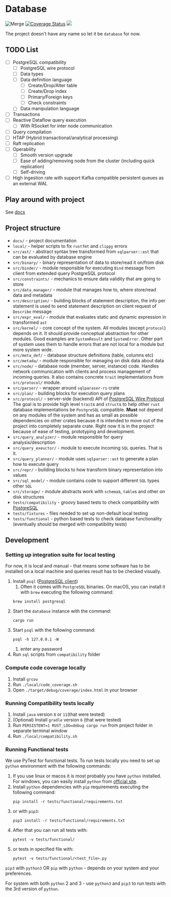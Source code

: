 # Database

![Merge](https://github.com/alex-dukhno/database/workflows/Merge/badge.svg)
[![Coverage Status](https://coveralls.io/repos/github/alex-dukhno/database/badge.svg?branch=master)](https://coveralls.io/github/alex-dukhno/database?branch=master)
<a href="https://discord.gg/PUcTcfU"><img src="https://img.shields.io/discord/509773073294295082.svg?logo=discord"></a>

The project doesn't have any name so let it be `database` for now.

## TODO List

* [ ] PostgreSQL compatibility
    * [ ] PostgreSQL wire protocol
    * [ ] Data types
    * [ ] Data definition language
        * [ ] Create/Drop/Alter table
        * [ ] Create/Drop index
        * [ ] Primary/Foreign keys
        * [ ] Check constraints
    * [ ] Data manipulation language
* [ ] Transactions
* [ ] Reactive Dataflow query execution
    * [ ] With RSocket for inter node communication
* [ ] Query compilation
* [ ] HTAP (Hybrid transactional/analytical processing)
* [ ] Raft replication
* [ ] Operability
    * [ ] Smooth version upgrade
    * [ ] Ease of adding/removing node from the cluster (including quick replication)
    * [ ] Self-driving
* [ ] High ingestion rate with support Kafka compatible persistent queues as an external WAL

## Play around with project

See [docs](./docs/.)

## Project structure

 * `docs/` - project documentation
 * `local/` - helper scripts to fix `rustfmt` and `clippy` errors
 * `src/ast/` - abstract syntax tree transformed from `sqlparser::ast` that can be evaluated by database engine
 * `src/binary/` - binary representation of data to store/read it on/from disk
 * `src/binder/` - module responsible for executing `Bind` message from client from extended query PostgreSQL protocol
 * `src/constraints/` - mechanics to ensure data validity that are going to store
 * `src/data_manager/` - module that manages how to, where store/read data and metadata
 * `src/description/` - building blocks of statement description, the info per statement is used to send statement description
                        on client request of `Describe` message
 * `src/expr_eval/` - module that evaluates static and dynamic expression in transformed `ast`
 * `src/kernel/` - core concept of the system. All modules (except `protocol`) depends on it.
                   It should provide conceptual abstraction for other modules. Good examples
                   are `SystemResult` and `SystemError`. Other part of system uses them to
                   handle errors that are not local for a module but more system wide.
 * `src/meta_def/` - database structure definitions (table, columns etc)
 * `src/metada/` - module responsible for managing on disk data about data
 * `src/node/` - database node (member, server, instance) code. Handles network communication
                 with clients and process management of incoming queries. It also contains
                 concrete `trait` implementations from `src/protocol/` module.
 * `src/parser/` - wrapper around `sqlparaser-rs` crate
 * `src/plan/` - building blocks for execution query plans
 * `src/protocol/` - server-side (backend) API of 
                    [PostgreSQL Wire Protocol](https://www.postgresql.org/docs/12/protocol.html)
                    The goal is to provide high level `trait`s and `struct`s to help other `rust`
                    database implementations be `PostgreSQL` compatible.
                    **Must** not depend on any modules of the system and has as small as possible
                    dependencies on other crates because it is intended to move out of the project
                    into completely separate crate. Right now it is in the project because of ease
                    of testing, prototyping and development.
 * `src/query_analyzer/` - module responsible for query analysis/description
 * `src/query_exeuctor/` - module to execute incoming `SQL` queries. That is it.
 * `src/query_planner/` - module uses `sqlparser::ast` to generate a plan how to execute query
 * `src/repr/` - building blocks to how transform binary representation into values
 * `src/sql_model/` - module contains code to support different `SQL` types other `SQL`
 * `src/storage/` - module abstracts work with `schema`s, `table`s and other on disk structures
 * `tests/compatibility` - groovy based tests to check compatibility with [PostgreSQL](https://www.postgresql.org/)
 * `tests/fixtures` - files needed to set up non-default local testing
 * `tests/functional` - python based tests to check database functionality (eventually should be merged with compatibility tests)

## Development

### Setting up integration suite for local testing

For now, it is local and manual - that means some software has to be installed 
on a local machine and queries result has to be checked visually.

1. Install `psql` ([PostgreSQL client](https://www.postgresql.org))
    1. Often it comes with `PostgreSQL` binaries. On macOS, you can install it 
    with `brew` executing the following command:
    ```shell script
    brew install postgresql
    ```
1. Start the `database` instance with the command:
    ```shell script
    cargo run
    ```
1. Start `psql` with the following command:
    ```shell script
    psql -h 127.0.0.1 -W
    ```
    1. enter any password
1. Run `sql` scripts from `compatibility` folder

### Compute code coverage locally

1. Install `grcov`
1. Run `./local/code_coverage.sh`
1. Open `./target/debug/coverage/index.html` in your browser

### Running Compatibility tests locally

1. Install `java` version `8` or `11`(that were tested)
1. (Optional) Install `gradle` version `6` (that were tested)
1. Run `PERSISTENT=1 RUST_LOG=debug cargo run` from project folder in separate terminal window
1. Run `./local/compatibility.sh`

### Running Functional tests

We use PyTest for functional tests. To run tests locally you need to set up
`python` environment with the following commands:
1. If you use linux or macos it is most probably you have `python` installed.
For windows, you can easily install `python` from [official site](https://www.python.org).
1. Install `python` dependencies with `pip` requirements executing the following command:
    ```shell script
    pip install -r tests/functional/requirements.txt
    ```
1. or with `pip3`:
    ```shell script
    pip3 install -r tests/functional/requirements.txt
    ```
1. After that you can run all tests with:
   ```shell script
   pytest -v tests/functional/
   ```
1. or tests in specified file with:
    ```shell script
    pytest -v tests/functional/<test_file>.py
    ```

`pip3` with `python3` OR `pip` with `python` - depends on your system and your 
preferences.

For system with both `python` 2 and 3 - use `python3` and `pip3` to run tests
with the 3rd version of `python`.
